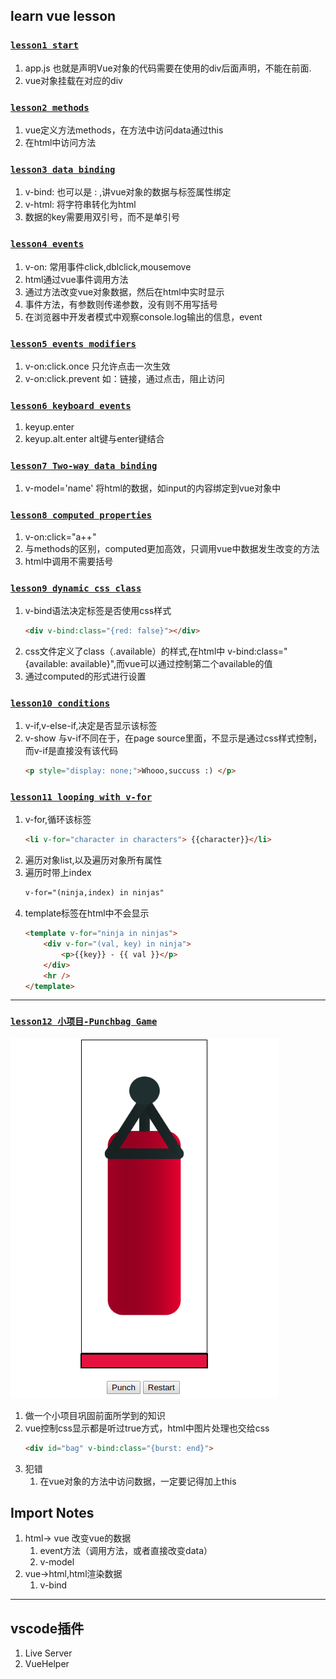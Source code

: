 
## learn vue lesson


### [`lesson1 start`](https://github.com/caucoder/learn-vue/tree/lesson1)



1. app.js 也就是声明Vue对象的代码需要在使用的div后面声明，不能在前面.
2. vue对象挂载在对应的div




### [`lesson2 methods`](https://github.com/caucoder/learn-vue/tree/lesson2)


1. vue定义方法methods，在方法中访问data通过this
2. 在html中访问方法


### [`lesson3 data binding`](https://github.com/caucoder/learn-vue/tree/lesson3)


1. v-bind: 也可以是 : ,讲vue对象的数据与标签属性绑定
2. v-html: 将字符串转化为html
3. 数据的key需要用双引号，而不是单引号


### [`lesson4 events`](https://github.com/caucoder/learn-vue/tree/lesson4)

1. v-on: 常用事件click,dblclick,mousemove
2. html通过vue事件调用方法
3. 通过方法改变vue对象数据，然后在html中实时显示
4. 事件方法，有参数则传递参数，没有则不用写括号
5. 在浏览器中开发者模式中观察console.log输出的信息，event


### [`lesson5 events modifiers`](https://github.com/caucoder/learn-vue/tree/lesson5)

1. v-on:click.once 只允许点击一次生效
2. v-on:click.prevent 如：链接，通过点击，阻止访问


### [`lesson6 keyboard events`](https://github.com/caucoder/learn-vue/tree/lesson6)

1. keyup.enter
2. keyup.alt.enter alt键与enter键结合

### [`lesson7 Two-way data binding`](https://github.com/caucoder/learn-vue/tree/lesson7)


1. v-model='name' 将html的数据，如input的内容绑定到vue对象中

### [`lesson8 computed properties`](https://github.com/caucoder/learn-vue/tree/lesson8)

1. v-on:click="a++"
2. 与methods的区别，computed更加高效，只调用vue中数据发生改变的方法
3. html中调用不需要括号

### [`lesson9 dynamic css class`](https://github.com/caucoder/learn-vue/tree/lesson9)


1. v-bind语法决定标签是否使用css样式
    ```html
    <div v-bind:class="{red: false}"></div>
    ```
2. css文件定义了class（.available）的样式,在html中 v-bind:class="{available: available}",而vue可以通过控制第二个available的值
3. 通过computed的形式进行设置

### [`lesson10 conditions`](https://github.com/caucoder/learn-vue/tree/lesson10)

1. v-if,v-else-if,决定是否显示该标签
2. v-show 与v-if不同在于，在page source里面，不显示是通过css样式控制，而v-if是直接没有该代码
    ```html
    <p style="display: none;">Whooo,succuss :) </p>
    ```



### [`lesson11 looping with v-for`](https://github.com/caucoder/learn-vue/tree/lesson11)

1. v-for,循环该标签
    ```html
    <li v-for="character in characters"> {{character}}</li>
    ```
2. 遍历对象list,以及遍历对象所有属性
3. 遍历时带上index
    ```html
    v-for="(ninja,index) in ninjas"
    ```
4. template标签在html中不会显示
    ```html
    <template v-for="ninja in ninjas">
        <div v-for="(val, key) in ninja">
            <p>{{key}} - {{ val }}</p>
        </div>
        <hr />
    </template>
    ```



----------


### [`lesson12 小项目-Punchbag Game`](https://github.com/caucoder/learn-vue/tree/lesson12)

![](show/punchGame.png)

1. 做一个小项目巩固前面所学到的知识
2. vue控制css显示都是听过true方式，html中图片处理也交给css
    ```html
    <div id="bag" v-bind:class="{burst: end}">
    ```
3. 犯错
    1. 在vue对象的方法中访问数据，一定要记得加上this



## Import Notes

1. html-> vue 改变vue的数据
    1. event方法（调用方法，或者直接改变data）
    2. v-model
2. vue->html,html渲染数据
    1. v-bind


----------



## vscode插件

1. Live Server
2. VueHelper

